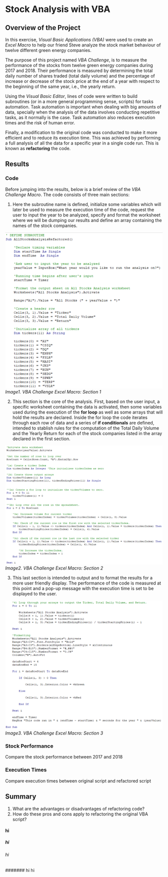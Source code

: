 <!-- Below is an image:
| ![image1](Graph_TotalDailyVolume.png) | 
|:--:| 
| *Image Foot Note* |

![image3](Graph_TotalDailyVolume.png)
*image_caption* -->

# Stock Analysis with VBA

## Overview of the Project
In this exercise, *Visual Basic Applications* *(VBA)* were used to create an *Excel Macro* to help our friend Steve analyze the stock market behaviour of twelve different green energy companies.

The purpose of this project named *VBA Challenge*, is to measure the performance of the stocks from twelve green energy companies during 2017 and 2018. Their performance is measured by determining the total daily number of shares traded (total daily volume) and the percentage of increase or decrease of the stock price at the end of a year with respect to the beginning of the same year, i.e., the yearly return.

Using the *Visual Basic Editor*, lines of code were written to build subroutines (or in a more general programming sense, scripts) for tasks automation. Task automation is important when dealing with big amounts of data, specially when the analysis of the data involves conducting repetitive tasks, as it normally is the case. Task automation also reduces execution times and the risk of human error.   

Finally, a modification to the original code was conducted to make it more efficient and to reduce its execution time. This was achieved by performing a full analysis of all the data for a specific year in a single code run. This is known as **refactoring** the code.   

## Results

### Code
Before jumping into the results, below is a brief review of the *VBA Challenge Macro*.  The code consists of three main sections:

1. Here the subroutine name is defined, initialize some variables which will later be used to measure the execution time of the code, request the user to input the year to be analyzed, specify and format the worksheet where we will be dumping our results and define an array containing the names of the stock companies. 

![Code_Section_1](./Resources/Code_Section_1.png)
*Image1. VBA Challenge Excel Macro: Section 1*

2. This section is the core of the analysis. First, based on the user input, a specific worksheet containing the data is activated, then some variables used during the execution of the **for loop** as well as some arrays that will hold the results are declared. Inside the for loop the code iterates through each row of data and a series of **if conditionals** are defined, intended to stablish rules for the computation of the Total Daily Volume and the Yearly Return for each of the stock companies listed in the array declared in the first section.

![Code_Section_2](./Resources/Code_Section_2.png)
*Image2. VBA Challenge Excel Macro: Section 2*

3.  This last section is intended to output and to format the results for a more user friendly display. The performance of the code is measured at this point and a pop-up message with the execution time is set to be displayed to the user.

![Code_Section_3](./Resources/Code_Section_3.png)
*Image3. VBA Challenge Excel Macro: Section 3*

### Stock Performance
Compare the stock performance between 2017 and 2018

### Execution Times
Compare execution times between original script and refactored script

## Summary
1. What are the advantages or disadvantages of refactoring code?
2. How do these pros and cons apply to refactoring the original VBA script?

#### hi
##### hi
###### hi
####### hi
hi